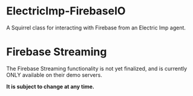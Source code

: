 ElectricImp-FirebaseIO
======================

A Squirrel class for interacting with Firebase from an Electric Imp agent.

Firebase Streaming
==================

The Firebase Streaming functionality is not yet finalized, and is currently ONLY available on their demo servers. 

**It is subject to change at any time.**
